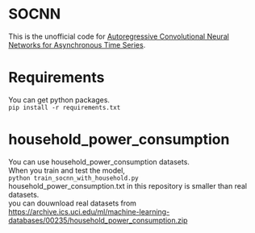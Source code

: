 # SOCNN
This is the unofficial code for [Autoregressive Convolutional Neural Networks for Asynchronous Time Series](https://arxiv.org/abs/1703.04122). 

# Requirements
You can get python packages.  
`pip install -r requirements.txt`

# household_power_consumption
You can use household_power_consumption datasets.  
When you train and test the model,  
`python train_socnn_with_household.py`  
household_power_consumption.txt in this repository is smaller than real datasets.  
you can douwnload real datasets from <https://archive.ics.uci.edu/ml/machine-learning-databases/00235/household_power_consumption.zip>

